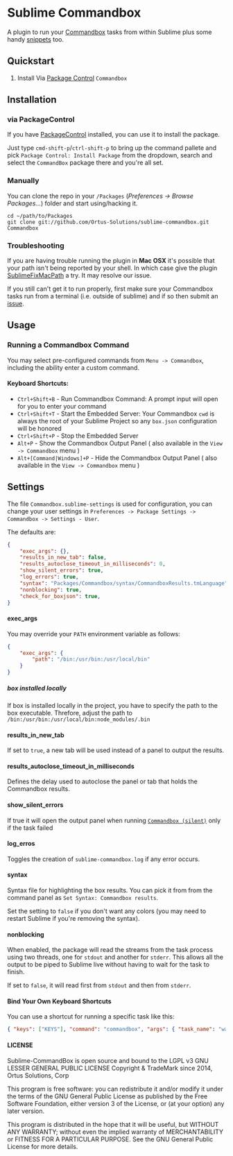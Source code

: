 # Sublime Commandbox

A plugin to run your [Commandbox](https://www.ortussolutions.com/products/commandbox) tasks from within Sublime plus some handy [snippets](#snippets) too.

## Quickstart

1. Install Via [Package Control](https://packagecontrol.io) `Commandbox`

## Installation

### via PackageControl
If you have [PackageControl](http://wbond.net/sublime_packages/package_control) installed, you can use it to install the package.

Just type `cmd-shift-p`/`ctrl-shift-p` to bring up the command pallete and pick `Package Control: Install Package` from the dropdown, search and select the `CommandBox` package there and you're all set.

### Manually

You can clone the repo in your `/Packages` (*Preferences -> Browse Packages...*) folder and start using/hacking it.
    
    cd ~/path/to/Packages
    git clone git://github.com/Ortus-Solutions/sublime-commandbox.git Commandbox

### Troubleshooting

If you are having trouble running the plugin in **Mac OSX** it's possible that your path isn't being reported by your shell. In which case give the plugin [SublimeFixMacPath](https://github.com/int3h/SublimeFixMacPath) a try. It may resolve our issue.

If you still can't get it to run properly, first make sure your Commandbox tasks run from a terminal (i.e. outside of sublime) and if so then submit an [issue](https://github.com/Ortus-Solutions/sublime-commandbox/issues).

## Usage

### Running a Commandbox Command

You may select pre-configured commands from `Menu -> Commandbox`, including the ability enter a custom command.

#### Keyboard Shortcuts:

* `Ctrl+Shift+B` - Run Commandbox Command: A prompt input will open for you to enter your command
* `Ctrl+Shift+T` - Start the Embedded Server: Your Commandbox `cwd` is always the root of your Sublime Project so any `box.json` configuration will be honored
* `Ctrl+Shift+P` - Stop the Embedded Server
* `Alt+P` - Show the Commandbox Output Panel ( also available in the `View -> Commandbox` menu )
* `Alt+[Command|Windows]+P` - Hide the Commandbox Output Panel ( also available in the `View -> Commandbox` menu )

## Settings

The file `Commandbox.sublime-settings` is used for configuration, you can change your user settings in `Preferences -> Package Settings -> Commandbox -> Settings - User`.

The defaults are:

````json
{
    "exec_args": {},
    "results_in_new_tab": false,
    "results_autoclose_timeout_in_milliseconds": 0,
    "show_silent_errors": true,
    "log_errors": true,
    "syntax": "Packages/Commandbox/syntax/CommandboxResults.tmLanguage",
    "nonblocking": true,
    "check_for_boxjson": true,
}
````

#### exec_args

You may override your `PATH` environment variable as follows:

````json
{
    "exec_args": {
        "path": "/bin:/usr/bin:/usr/local/bin"
    }
}
````

##### box installed locally

If box is installed locally in the project, you have to specify the path to the box executable. Threfore, adjust the path to `/bin:/usr/bin:/usr/local/bin:node_modules/.bin`

#### results_in_new_tab

If set to `true`, a new tab will be used instead of a panel to output the results.

#### results_autoclose_timeout_in_milliseconds

Defines the delay used to autoclose the panel or tab that holds the Commandbox results.

#### show_silent_errors

If true it will open the output panel when running [`Commandbox (silent)`](#running-a-box-task) only if the task failed

#### log_erros

Toggles the creation of `sublime-commandbox.log` if any error occurs.

#### syntax

Syntax file for highlighting the box results. You can pick it from from the command panel as `Set Syntax: Commandbox results`.

Set the setting to `false` if you don't want any colors (you may need to restart Sublime if you're removing the syntax).

#### nonblocking

When enabled, the package will read the streams from the task process using two threads, one for `stdout` and another for `stderr`. This allows all the output to be piped to Sublime live without having to wait for the task to finish.

If set to `false`, it will read first from `stdout` and then from `stderr`.

#### Bind Your Own Keyboard Shortcuts

You can use a shortcut for running a specific task like this:

````json
{ "keys": ["KEYS"], "command": "commandbox", "args": { "task_name": "watch" } }
````

#### LICENSE

Sublime-CommandBox is open source and bound to the LGPL v3 GNU LESSER GENERAL PUBLIC LICENSE Copyright & TradeMark since 2014, Ortus Solutions, Corp

This program is free software: you can redistribute it and/or modify it under the terms of the GNU General Public License as published by the Free Software Foundation, either version 3 of the License, or (at your option) any later version.

This program is distributed in the hope that it will be useful, but WITHOUT ANY WARRANTY; without even the implied warranty of MERCHANTABILITY or FITNESS FOR A PARTICULAR PURPOSE.  See the GNU General Public License for more details.